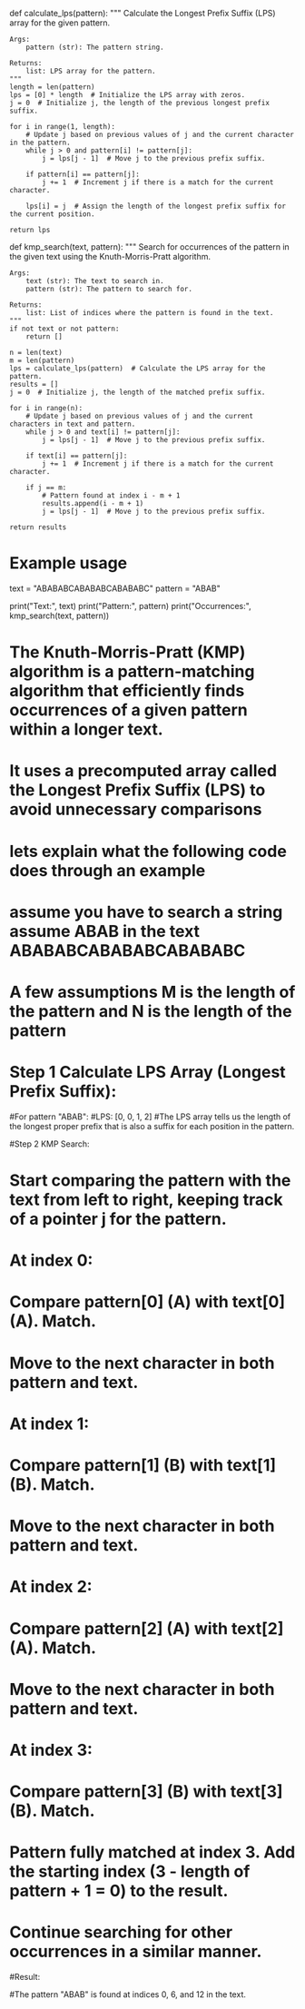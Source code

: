def calculate_lps(pattern):
    """
    Calculate the Longest Prefix Suffix (LPS) array for the given pattern.

    Args:
        pattern (str): The pattern string.

    Returns:
        list: LPS array for the pattern.
    """
    length = len(pattern)
    lps = [0] * length  # Initialize the LPS array with zeros.
    j = 0  # Initialize j, the length of the previous longest prefix suffix.

    for i in range(1, length):
        # Update j based on previous values of j and the current character in the pattern.
        while j > 0 and pattern[i] != pattern[j]:
            j = lps[j - 1]  # Move j to the previous prefix suffix.

        if pattern[i] == pattern[j]:
            j += 1  # Increment j if there is a match for the current character.

        lps[i] = j  # Assign the length of the longest prefix suffix for the current position.

    return lps


def kmp_search(text, pattern):
    """
    Search for occurrences of the pattern in the given text using the Knuth-Morris-Pratt algorithm.

    Args:
        text (str): The text to search in.
        pattern (str): The pattern to search for.

    Returns:
        list: List of indices where the pattern is found in the text.
    """
    if not text or not pattern:
        return []

    n = len(text)
    m = len(pattern)
    lps = calculate_lps(pattern)  # Calculate the LPS array for the pattern.
    results = []
    j = 0  # Initialize j, the length of the matched prefix suffix.

    for i in range(n):
        # Update j based on previous values of j and the current characters in text and pattern.
        while j > 0 and text[i] != pattern[j]:
            j = lps[j - 1]  # Move j to the previous prefix suffix.

        if text[i] == pattern[j]:
            j += 1  # Increment j if there is a match for the current character.

        if j == m:
            # Pattern found at index i - m + 1
            results.append(i - m + 1)
            j = lps[j - 1]  # Move j to the previous prefix suffix.

    return results


# Example usage
text = "ABABABCABABABCABABABC"
pattern = "ABAB"

print("Text:", text)
print("Pattern:", pattern)
print("Occurrences:", kmp_search(text, pattern))

# The Knuth-Morris-Pratt (KMP) algorithm is a pattern-matching algorithm that efficiently finds occurrences of a given pattern within a longer text. 
# It uses a precomputed array called the Longest Prefix Suffix (LPS) to avoid unnecessary comparisons

# lets explain what the following code does through an example
# assume you have to search a string assume ABAB in the text ABABABCABABABCABABABC 
# A few assumptions M is the length of the pattern and N is the length of the pattern

# Step 1 Calculate LPS Array (Longest Prefix Suffix):
#For pattern "ABAB":
#LPS: [0, 0, 1, 2]
#The LPS array tells us the length of the longest proper prefix that is also a suffix for each position in the pattern.

#Step 2 KMP Search:
# Start comparing the pattern with the text from left to right, keeping track of a pointer j for the pattern.

# At index 0:

# Compare pattern[0] (A) with text[0] (A). Match.
# Move to the next character in both pattern and text.
# At index 1:

# Compare pattern[1] (B) with text[1] (B). Match.
# Move to the next character in both pattern and text.
# At index 2:

# Compare pattern[2] (A) with text[2] (A). Match.
# Move to the next character in both pattern and text.
# At index 3:

# Compare pattern[3] (B) with text[3] (B). Match.
# Pattern fully matched at index 3. Add the starting index (3 - length of pattern + 1 = 0) to the result.
# Continue searching for other occurrences in a similar manner.

#Result:

#The pattern "ABAB" is found at indices 0, 6, and 12 in the text.

